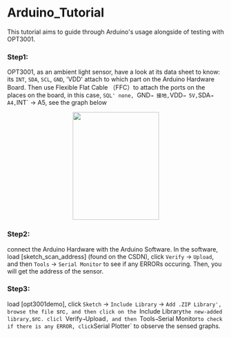 # Arduino_Tutorial

This tutorial aims to guide through Arduino's usage alongside of testing with OPT3001.

### Step1:
OPT3001, as an ambient light sensor, have a look at its data sheet to know:  
its `INT`, `SDA`, `SCL`, `GND`, 'VDD' attach to which part on the Arduino Hardware Board.
Then use Flexible Flat Cable （FFC）to attach the ports on the places on the board, in this case, `SQL' none, `GND` → 接地, `VDD` → 5V, `SDA` → A4, `INT` → A5, see the graph below
<p align="center">
  <img src="https://user-images.githubusercontent.com/74641841/160038297-d9ab34fb-1281-4c35-9598-afa1bcf21b0a.jpg" width="200" height="250"/>
</p>

### Step2: 
connect the Arduino Hardware with the Arduino Software. 
In the software, load [sketch_scan_address] (found on the CSDN), click `Verify` → `Upload`, and then `Tools` → `Serial Monitor` to see if any ERRORs occuring. Then, you will get the address of the sensor.

### Step3:
load [opt3001demo], click `Sketch` → `Include Library` → `Add .ZIP Library', browse the file `src`, and then click on the `Include Library` the new-added library, `src`.
clicl `Verify` → `Upload`, and then `Tools` → `Serial Monitor` to check if there is any ERROR, click `Serial Plotter` to observe the sensed graphs. 
